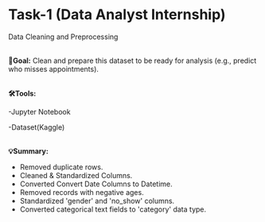# Task-1 (Data Analyst Internship)
Data Cleaning and Preprocessing<br><br>

**🎯Goal:** Clean and prepare this dataset to be ready for analysis (e.g., predict who misses appointments).<br><br>

**🛠️Tools:**

-Jupyter Notebook

-Dataset(Kaggle)<br><br>

**💡Summary:**
- Removed duplicate rows.
- Cleaned & Standardized Columns.
- Converted Convert Date Columns to Datetime.
- Removed records with negative ages.
- Standardized 'gender' and 'no_show' columns.
- Converted categorical text fields to 'category' data type.
